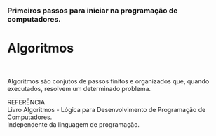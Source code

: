 <h3>Primeiros passos para iniciar na programação de computadores.</h3>

<h1>Algoritmos</h1><br>
<p>Algoritmos são conjutos de passos finitos e organizados que, quando executados, resolvem um determinado problema.</p>

<p>REFERÊNCIA<br>
Livro Algoritmos - Lógica para Desenvolvimento de Programação de Computadores.<br> Independente da linguagem de programação.</p>
